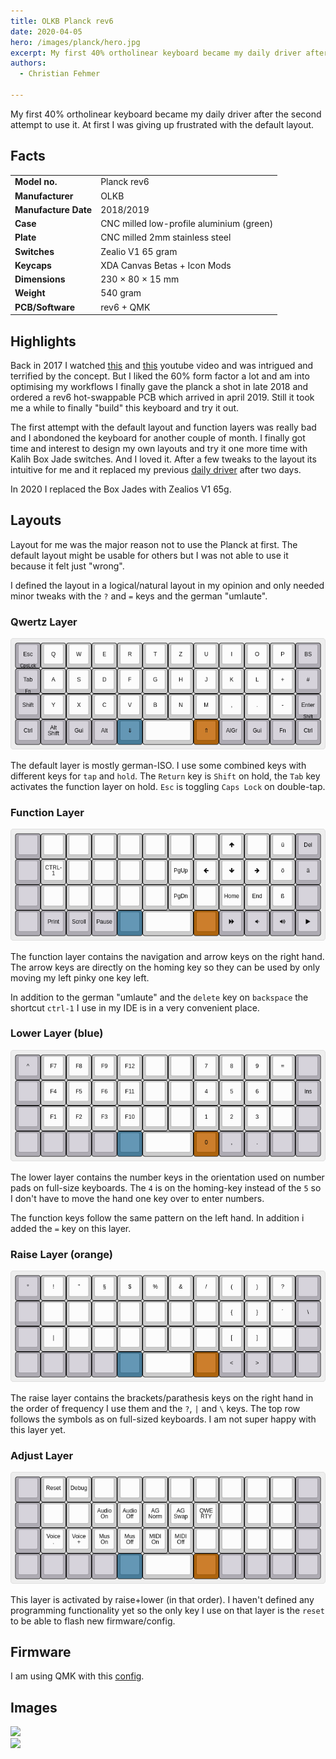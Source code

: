 ```yaml
---
title: OLKB Planck rev6
date: 2020-04-05
hero: /images/planck/hero.jpg
excerpt: My first 40% ortholinear keyboard became my daily driver after the second attempt to use it. At first I was giving up frustrated with the default layout.
authors:
  - Christian Fehmer

---
```


My first 40% ortholinear keyboard became my daily driver after the second attempt to use it. At first I was giving up frustrated with the default layout.

## Facts 

| | |
|---------------------|-----------------------------------------------------------------------------------------------|
| **Model no.** | Planck rev6 |
| **Manufacturer** | OLKB |
| **Manufacture Date** | 2018/2019 |
| **Case** | CNC milled low-profile aluminium (green) |
| **Plate** | CNC milled 2mm stainless steel |
| **Switches** | Zealio V1 65 gram |
| **Keycaps** | XDA Canvas Betas + Icon Mods |
| **Dimensions** | 230 × 80 × 15 mm |
| **Weight** | 540 gram |
| **PCB/Software** | rev6 + QMK |


## Highlights

Back in 2017 I watched [this](https://www.youtube.com/watch?v=YyoB9rEzOeY) and [this](https://www.youtube.com/watch?v=AKGXZ1ReU54) youtube video and was intrigued and terrified by the concept. But I liked the 60% form factor a lot and am into optimising my workflows I finally gave the planck a shot in late 2018 and ordered a rev6 hot-swappable PCB which arrived in april 2019. Still it took me a while to finally "build" this keyboard and try it out. 

The first attempt with the default layout and function layers was really bad and I abondoned the keyboard for another couple of month. I finally got time and interest to design my own layouts and try it one more time with Kalih Box Jade switches. And I loved it. After a few tweaks to the layout its intuitive for me and it replaced my previous [daily driver](/post/2020-04-04-custom-sixty/) after two days.

In 2020 I replaced the Box Jades with Zealios V1 65g.


## Layouts

Layout for me was the major reason not to use the Planck at first. The default layout might be usable for others but I was not able to use it because it felt just "wrong". 

I defined the layout in a logical/natural layout in my opinion and only needed minor tweaks with the `?` and `=` keys and the german "umlaute". 

### Qwertz Layer

<div class="Image__Small">
  <img src="https://github.com/fehmer/qmk_firmware/raw/fehmer/keyboards/planck/keymaps/fehmer/docs/layer-qwertz.png"  />
</div>

The default layer is mostly german-ISO. I use some combined keys with different keys for `tap` and `hold`. The `Return` key is `Shift` on hold, the `Tab` key activates the function layer on hold. `Esc` is toggling `Caps Lock` on double-tap.


### Function Layer

<div class="Image__Small">
  <img src="https://github.com/fehmer/qmk_firmware/raw/fehmer/keyboards/planck/keymaps/fehmer/docs/layer-fn1.png"  />
</div>

The function layer contains the navigation and arrow keys on the right hand. The arrow keys are directly on the homing key so they can be used by only moving my left pinky one key left.

In addition to the german "umlaute" and the `delete` key on `backspace` the shortcut `ctrl-1` I use in my IDE is in a very convenient place.

### Lower Layer (blue)

<div class="Image__Small">
  <img src="https://github.com/fehmer/qmk_firmware/raw/fehmer/keyboards/planck/keymaps/fehmer/docs/layer-lower.png"  />
</div>

The lower layer contains the number keys in the orientation used on number pads on full-size keyboards. The `4` is on the homing-key instead of the `5` so I don't have to move the hand one key over to enter numbers.

The function keys follow the same pattern on the left hand. In addition i added the `=` key on this layer.

### Raise Layer (orange)

<div class="Image__Small">
  <img src="https://github.com/fehmer/qmk_firmware/raw/fehmer/keyboards/planck/keymaps/fehmer/docs/layer-raise.png"  />
</div>

The raise layer contains the brackets/parathesis keys on the right hand in the order of frequency I use them and the `?`, `|` and `\` keys. The top row follows the symbols as on full-sized keyboards. I am not super happy with this layer yet.


### Adjust Layer

<div class="Image__Small">
  <img src="https://github.com/fehmer/qmk_firmware/raw/fehmer/keyboards/planck/keymaps/fehmer/docs/layer-adjust.png"  />
</div>

This layer is activated by raise+lower (in that order). I haven't defined any programming functionality yet so the only key I use on that layer is the `reset` to be able to flash new firmware/config.


## Firmware

I am using QMK with this [config](https://github.com/fehmer/qmk_firmware/tree/fehmer/keyboards/planck/keymaps/fehmer).

## Images

<div class="Image__Large">
  <img src="/images/planck/3.jpg"  />
</div>

<div class="Image__Large">
  <img src="/images/planck/1.jpg"  />
</div>